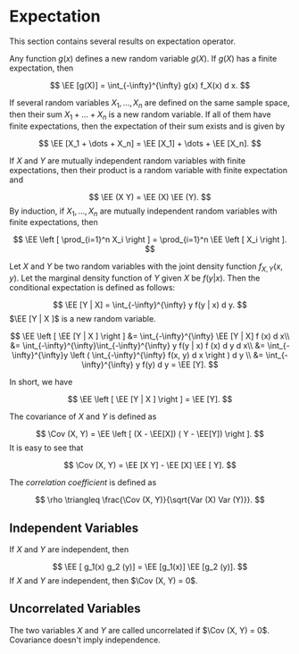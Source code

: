 # Expectation

This section contains several results on expectation operator.

Any function $g(x)$ defines a new random variable $g(X)$. If $g(X)$ has a finite expectation, then

$$
\EE [g(X)] = \int_{-\infty}^{\infty} g(x) f_X(x) d x. 
$$

If several random variables $X_1, \dots, X_n$ are defined on the same sample space, then
their sum $X_1 + \dots + X_n$ is a new random variable. If all of them have
finite expectations, then the expectation of their sum exists and is given by

$$
\EE [X_1 + \dots + X_n] = \EE [X_1] + \dots + \EE [X_n].
$$


If $X$ and $Y$ are mutually independent random variables with finite expectations, then their product is a random variable with finite expectation
and

$$
\EE (X Y) = \EE (X) \EE (Y).
$$
By induction, if $X_1, \dots, X_n$ are mutually independent random variables with finite expectations, then

$$
\EE \left [ \prod_{i=1}^n X_i \right ] = \prod_{i=1}^n \EE \left [  X_i \right ].
$$


Let $X$ and $Y$ be two random variables with the joint density function $f_{X, Y} (x, y)$. 
Let the marginal density function of  $Y$ given $X$ be $f(y | x)$. Then
the conditional expectation is defined as follows:

$$
    \EE [Y | X] = \int_{-\infty}^{\infty} y f(y | x)  d y.
$$
$\EE [Y | X ]$ is a new random variable. 

$$
\EE \left [ \EE [Y | X ] \right ] &= \int_{-\infty}^{\infty} \EE [Y | X] f (x) d x\\
&= \int_{-\infty}^{\infty}\int_{-\infty}^{\infty} y f(y | x) f (x)  d y  d x\\
&= \int_{-\infty}^{\infty}y \left ( \int_{-\infty}^{\infty}  f(x, y) d x \right ) d y  \\
&= \int_{-\infty}^{\infty} y f(y) d y = \EE [Y].
$$

In short, we have

$$
\EE \left [ \EE [Y | X ] \right ] = \EE [Y].
$$

The covariance of $X$ and $Y$ is defined as

$$
\Cov (X, Y) = \EE \left [ (X - \EE[X]) ( Y - \EE[Y]) \right ].
$$
It is easy to see that

$$
\Cov (X, Y) = \EE [X Y] - \EE [X] \EE [ Y].
$$

The *correlation coefficient* is defined as

$$
\rho  \triangleq \frac{\Cov (X, Y)}{\sqrt{Var (X) Var (Y)}}.
$$

## Independent Variables


If $X$ and $Y$ are independent, then

$$
\EE [ g_1(x) g_2 (y)] = \EE [g_1(x)] \EE [g_2 (y)].
$$
If $X$ and $Y$ are independent, then $\Cov (X, Y)  = 0$.

## Uncorrelated Variables

The two variables $X$ and $Y$ are called uncorrelated if $\Cov (X, Y)  = 0$.
Covariance doesn't imply independence.
